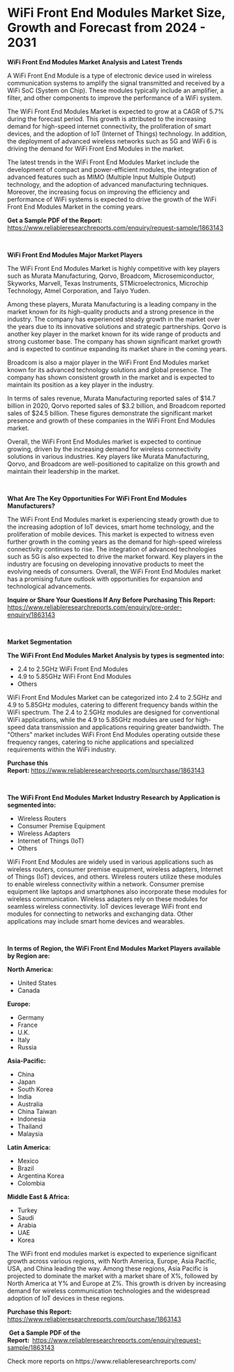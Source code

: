 <p><h1>WiFi Front End Modules Market Size, Growth and Forecast from 2024 - 2031</h1></p><p><strong>WiFi Front End Modules Market Analysis and Latest Trends</strong></p>
<p><p>A WiFi Front End Module is a type of electronic device used in wireless communication systems to amplify the signal transmitted and received by a WiFi SoC (System on Chip). These modules typically include an amplifier, a filter, and other components to improve the performance of a WiFi system.</p><p>The WiFi Front End Modules Market is expected to grow at a CAGR of 5.7% during the forecast period. This growth is attributed to the increasing demand for high-speed internet connectivity, the proliferation of smart devices, and the adoption of IoT (Internet of Things) technology. In addition, the deployment of advanced wireless networks such as 5G and WiFi 6 is driving the demand for WiFi Front End Modules in the market.</p><p>The latest trends in the WiFi Front End Modules Market include the development of compact and power-efficient modules, the integration of advanced features such as MIMO (Multiple Input Multiple Output) technology, and the adoption of advanced manufacturing techniques. Moreover, the increasing focus on improving the efficiency and performance of WiFi systems is expected to drive the growth of the WiFi Front End Modules Market in the coming years.</p></p>
<p><strong>Get a Sample PDF of the Report:&nbsp;</strong> <a href="https://www.reliableresearchreports.com/enquiry/request-sample/1863143">https://www.reliableresearchreports.com/enquiry/request-sample/1863143</a></p>
<p>&nbsp;</p>
<p><strong>WiFi Front End Modules Major Market Players</strong></p>
<p><p>The WiFi Front End Modules Market is highly competitive with key players such as Murata Manufacturing, Qorvo, Broadcom, Microsemiconductor, Skyworks, Marvell, Texas Instruments, STMicroelectronics, Microchip Technology, Atmel Corporation, and Taiyo Yuden. </p><p>Among these players, Murata Manufacturing is a leading company in the market known for its high-quality products and a strong presence in the industry. The company has experienced steady growth in the market over the years due to its innovative solutions and strategic partnerships. Qorvo is another key player in the market known for its wide range of products and strong customer base. The company has shown significant market growth and is expected to continue expanding its market share in the coming years. </p><p>Broadcom is also a major player in the WiFi Front End Modules market known for its advanced technology solutions and global presence. The company has shown consistent growth in the market and is expected to maintain its position as a key player in the industry. </p><p>In terms of sales revenue, Murata Manufacturing reported sales of $14.7 billion in 2020, Qorvo reported sales of $3.2 billion, and Broadcom reported sales of $24.5 billion. These figures demonstrate the significant market presence and growth of these companies in the WiFi Front End Modules market. </p><p>Overall, the WiFi Front End Modules market is expected to continue growing, driven by the increasing demand for wireless connectivity solutions in various industries. Key players like Murata Manufacturing, Qorvo, and Broadcom are well-positioned to capitalize on this growth and maintain their leadership in the market.</p></p>
<p>&nbsp;</p>
<p><strong>What Are The Key Opportunities For WiFi Front End Modules Manufacturers?</strong></p>
<p><p>The WiFi Front End Modules market is experiencing steady growth due to the increasing adoption of IoT devices, smart home technology, and the proliferation of mobile devices. This market is expected to witness even further growth in the coming years as the demand for high-speed wireless connectivity continues to rise. The integration of advanced technologies such as 5G is also expected to drive the market forward. Key players in the industry are focusing on developing innovative products to meet the evolving needs of consumers. Overall, the WiFi Front End Modules market has a promising future outlook with opportunities for expansion and technological advancements.</p></p>
<p><strong>Inquire or Share Your Questions If Any Before Purchasing This Report:</strong> <a href="https://www.reliableresearchreports.com/enquiry/pre-order-enquiry/1863143">https://www.reliableresearchreports.com/enquiry/pre-order-enquiry/1863143</a></p>
<p>&nbsp;</p>
<p><strong>Market Segmentation</strong></p>
<p><strong>The WiFi Front End Modules Market Analysis by types is segmented into:</strong></p>
<p><ul><li>2.4 to 2.5GHz WiFi Front End Modules</li><li>4.9 to 5.85GHz WiFi Front End Modules</li><li>Others</li></ul></p>
<p><p>WiFi Front End Modules Market can be categorized into 2.4 to 2.5GHz and 4.9 to 5.85GHz modules, catering to different frequency bands within the WiFi spectrum. The 2.4 to 2.5GHz modules are designed for conventional WiFi applications, while the 4.9 to 5.85GHz modules are used for high-speed data transmission and applications requiring greater bandwidth. The "Others" market includes WiFi Front End Modules operating outside these frequency ranges, catering to niche applications and specialized requirements within the WiFi industry.</p></p>
<p><strong>Purchase this Report:&nbsp;</strong><a href="https://www.reliableresearchreports.com/purchase/1863143">https://www.reliableresearchreports.com/purchase/1863143</a></p>
<p>&nbsp;</p>
<p><strong>The WiFi Front End Modules Market Industry Research by Application is segmented into:</strong></p>
<p><ul><li>Wireless Routers</li><li>Consumer Premise Equipment</li><li>Wireless Adapters</li><li>Internet of Things (IoT)</li><li>Others</li></ul></p>
<p><p>WiFi Front End Modules are widely used in various applications such as wireless routers, consumer premise equipment, wireless adapters, Internet of Things (IoT) devices, and others. Wireless routers utilize these modules to enable wireless connectivity within a network. Consumer premise equipment like laptops and smartphones also incorporate these modules for wireless communication. Wireless adapters rely on these modules for seamless wireless connectivity. IoT devices leverage WiFi front end modules for connecting to networks and exchanging data. Other applications may include smart home devices and wearables.</p></p>
<p>&nbsp;</p>
<p><strong>In terms of Region, the WiFi Front End Modules Market Players available by Region are:</strong></p>
<p>
    <p> <strong> North America: </strong>
        <ul>
            <li>United States</li>
            <li>Canada</li>
        </ul>
        </p> 
    <p> <strong> Europe: </strong>
        <ul>
            <li>Germany</li>
            <li>France</li>
            <li>U.K.</li>
            <li>Italy</li>
            <li>Russia</li>
        </ul>
        </p> 
    <p> <strong> Asia-Pacific: </strong>
        <ul>
            <li>China</li>
            <li>Japan</li>
            <li>South Korea</li>
            <li>India</li>
            <li>Australia</li>
            <li>China Taiwan</li>
            <li>Indonesia</li>
            <li>Thailand</li>
            <li>Malaysia</li>
        </ul>
        </p> 
    <p> <strong> Latin America: </strong>
        <ul>
            <li>Mexico</li>
            <li>Brazil</li>
            <li>Argentina Korea</li>
            <li>Colombia</li>
        </ul>
        </p> 
    <p> <strong> Middle East & Africa: </strong>
        <ul>
            <li>Turkey</li>
            <li>Saudi</li>
            <li>Arabia</li>
            <li>UAE</li>
            <li>Korea</li>
        </ul>
    </p>
    </p>
<p><p>The WiFi front end modules market is expected to experience significant growth across various regions, with North America, Europe, Asia Pacific, USA, and China leading the way. Among these regions, Asia Pacific is projected to dominate the market with a market share of X%, followed by North America at Y% and Europe at Z%. This growth is driven by increasing demand for wireless communication technologies and the widespread adoption of IoT devices in these regions.</p></p>
<p><strong>Purchase this Report: </strong><a href="https://www.reliableresearchreports.com/purchase/1863143">https://www.reliableresearchreports.com/purchase/1863143</a></p>
<p>&nbsp;<strong>Get a Sample PDF of the Report:&nbsp;&nbsp;</strong><a href="https://www.reliableresearchreports.com/enquiry/request-sample/1863143">https://www.reliableresearchreports.com/enquiry/request-sample/1863143</a></p>
<p><strong></strong></p>
<p>Check more reports on https://www.reliableresearchreports.com/</p>